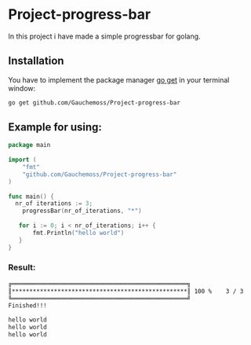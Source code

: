 # Project-progress-bar

In this project i have made a simple progressbar for golang.

## Installation

You have to implement the package manager [go get](github.com/Gauchemoss/Project-progress-bar) in your terminal window:

```bash
go get github.com/Gauchemoss/Project-progress-bar
```

## Example for using:
```go
package main
 
import (
    "fmt"
    "github.com/Gauchemoss/Project-progress-bar"
)
 
func main() {
  nr_of iterations := 3;
	progressBar(nr_of_iterations, "*")
  
   for i := 0; i < nr_of_iterations; i++ {
       fmt.Println("hello world")
   }
}
```

### Result:
```bash
╔══════════════════════════════════════════════════╗
║**************************************************║ 100 %    3 / 3
╚══════════════════════════════════════════════════╝
Finished!!!

hello world
hello world
hello world
```
